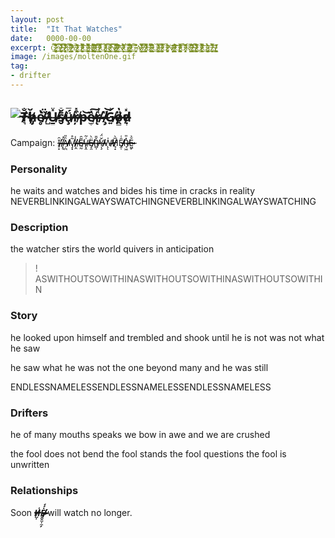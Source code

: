 ```yaml
---
layout: post
title:  "It That Watches"
date:   0000-00-00
excerpt: C̶̷̵̴̷̶̴̶̷̷̷̷̷̵̴̶̷̵̨̢̡̧̱̙̦͕̼͍̙̜̻̣͉͚̱̯͉͉͔̠̣̥͈̪͆͋̐̅̃͗͌̌̊̽͂̂̀̇̈́̑̒͆̉͘̕͠͠A̴̴̴̸̸̸̸̶̶̵̵̴̴̷͎̺͚̻̩̙̣͎͉̙̮̜̗͎̪̲̤̞̱̔͋̊͆̀̈́̈́̃̓̑̈́̑̿̀͜͜͝ͅS̵̷̵̴̸̴̶̷̸̵̷̶̴̸̵̷̸̷̵̡̧̢̛͉̠̹͓͈̝̘̼̜͈̟̭̠̩͈͉̦̜̹̬͗̀̎̐͌̂͑̀͛̅̒͋̓͊̔͒͘͘̕̚͝͝͠͠͝͝ͅͅŢ̴̵̸̵̷̵̶͍͉̮̭͈͖͛̈́͗̿͋́̚̕̕ ̷̵̷̸̸̴̷̴̷̸̷̶̷̸̵̡̛̖̦̯̱̠͎͓̩̱͙̬̝̰͇̗̺̯̖̣̺̲̾̅̈́̊̈̀̓͒̏̈́̂̓̋͑͝͝ͅỶ̸̷̵̷̴̷̴̸̵̶̶̵̶̵̢̧̤̰̙̞̝̝͇̙̙͉̹̼̥̪̾̓͂̀̈̍̽̀̔̓̉̽̋̕̚͘͘͜͝ͅƠ̴̶̴̴̸̶̵̵̷̸̷̸̴̷̸̶̴͉̘̲̼̙̼͚̲̼̻̲̲̲̭̪͎̼͚͔͔̣̂̈́̓̽̈́͆̋̄̐̀͛͌͛́̀̇̑̿̽̚͜͜͠͠Ư̴̷̶̶̵̴̴̸̶̵̶̶̴̴̸̶̶̶̴̧̧̛̼̤̬̬̻͚̮̞͍̭̯̼̪̭̳̭̫̹̣̥̝͖̤̈́̀̿͒͋͒̓̎̀̎͒̈́͑̂̅̂͋̕̕̕̚͜͝͝͝Ṛ̶̶̷̸̵̸̸̸̷̴̸̴̵̵̵̵̢̛̟̬̤̙͓̪͙͚̪̙̘͕͎̬̙͇̮̜͚̱̩̭͛͐͋̐̓̍͗̍͒́̄̒̎̅̈́̈́̌͝ ̵̵̶̷̵̸̷̴̴̷̶̶̷̴̷̛̮͖͈̞̘͚̙̥̜̦͉̖̻̘̖̤̄͆̅̄͒͊͗̉͒̒̋̓̓̎̇̍̌̒͌̔̃͜͠B̶̸̴̴̶̵̵̷̴̴̴̸̸̸̸̷̜͖̟͖̙̼̥̙͓̼̰̰͍͔͉̻͎͎̼̻͇̂̊́̆̒̈́͋̿̊͊͆̔̔̌̿͌͑͘͝͝͝ͅU̸̴̸̵̵̸̵̴̷̸̸̢̞̹͓͎͈͈͔͚͖̹͈͖̫̜̠̮͐̌̉̈́̑͌͗̉͘̚͠R̴̸̸̶̵̵̷̴̸̷̵̴̷̡̨̢͇͉̞̣̰̬̣͈̥̤̤̮̣͇͍̝̿̐̏̀̃͑̃̔̀̋̐́͘͜͝N̷̴̸̴̴̸̵̷̸̷̶̶̷̴̴̡̦͚͕̟̯̮̙͕̫̮̹̝͇̺͖͙̰̅̀̑̓̔͊̎̆̿̿͒̄̏̑̐̈́̽͒̋̇̽͜Ǐ̷̷̴̵̴̸̶̵̴̸̶̸̸̭̱̤̗̭͉̳͙̜̮͍͈͑̎̽͑͐͆͂̾̈́̇͂́̈̕̚̕͜͝͝͠ͅŅ̵̸̸̸̵̶̴̸̷̵̶̵̸̵͓̗̗̤̖̣̮̯͍̲̮͕͍̩̟̗̦̟̬͂̋̃̔́́͗͛̐̀̽̽̅̇̆̋͗G̸̸̴̸̶̴̴̶̷̴̢̡̛͈̥̥̟͖̠͚̺̳̀̉̎͋̄͆̀̅̀̎̓̐̕ ̵̷̸̴̶̷̸̶̷̷̷̴̶̷̴̷̷̵̷̨̨̡̧̞̹̣̠͔̩̦̠͙̫̻͙̘͙͚̺̹̦̬̬̀̎͂̑͂̏̔̏̐̐̀͌͂̌͐͐̅́̈́̎̉͗̑̉͘͜͝͝G̴̵̶̵̴̶̶̶̜̤͚̝̬̙̬̠̀͋̅͒̈́̔̈͆͛͂̕Ą̴̷̴̷̴̵̶̸̵̷̶̴̸̶̛̱̝͉̞̭̦̘̭̩͉̬̮̽̈̆͑̂͐̿͛̌́̐̅̎͐̈́̅̈̚͜͝͝͝ͅZ̵̴̵̷̵̶̸̵̵̸̷̸̸̷̷̗̖̫̤͈̥̱̮̲͚̲̘̰̣̰̞̱̤͓̰̯̳̑͛̏́͒̈́̀͊͛͌̓̿̈́̔͋͋̕̚Ë̵̸̸̸̷̷̵̷̴̴̶̵̢̤̼̗͙̗̟̫͓̥̤̲̼́́̾̓͋̍̂͑̉̏̇͂̈́̎̈́̈͘̕ ̵̸̴̶̶̶̷̶̴̷̶̴̨̢̡̨̮̜͇̱̺̥̜̱̻̹͂́̀̒͆̀̐͂͒̔̒̌́́͋̚͜Ữ̴̴̸̷̷̵̵̵̸̸̵̵̢̛͚͇͓̹͖̤̻̦̭̰̗̗͙͔̣̗̟͉̒̾̀̒̒͑̿́̕P̵̶̶̴̷̸̴̷̶̵̷̴̸̨̧̢̫̠̦̞̟̲̳̮͖̝͓͓͖̥̌̈́̎͆̈̈̒̿͋̓̓̽̚͜͠͝͠Ó̶̵̶̷̶̸̷̸̶̷̡̧̞̻̼̭̫̙͔̪̝̥̤̈̇̏̉̑̈́͋̇̽͂͝Ṅ̶̵̵̶̷̸̷̷̴̸̶̴̢̛̩͕͎̟̦͕̩̦̯̝̱̖̰͍͖̮̊͐̍͐̓̇̂̌̓̍̏͠ ̶̶̸̴̸̶̶̷̸̷̴̵̸̢̖̗̹͇͉͚̭̩̞̹̤̹̥̙̻̥̮̭̽̓̂͑͗͒̐̋͆͋́͝͠͠͠Ơ̸̶̷̴̶̸̸̴̵̶̸̶̴̴̵̴̵̴̢̧̛̝͔͖͖̥̪̻͍͍̤̪̲̤̰̬̜̼̳̥̞͉̥̲̝͒̑̐̆̃͒̐̇͌͐̇̆͒̈̾̏̐̾̏̿͝U̶̶̶̵̴̷̷̸̵̶̧̡̖̯͓̝͎̼̹̝͒̀̌͌̈́̈́͛͑͆͆̑̾̚͝ͅȐ̶̵̶̸̶̵̷̶̨̝̟̝͖̺̩̖͕̟͒̒̂̅̊̾́͑ ̸̸̸̷̸̶̴̷̵̴̡̨̢̩̥̪̝͔͓̙̻̹̞̺̂͆̐̽̏̌̈́̆̀̍̋S̷̶̶̷̵̶̸̶̸̵̸̵̸̸̨̡͚̻̬̮̙̬̺͔͈͖͎̻̞̘̳͛̀͆͑̅̇̊͊̐̐̔̂̈́͊̑̉̕͜͜͠Ǫ̷̴̵̸̵̶̴̸̷̴̵̶̸̷̷̴̴̷̷̵̨̨̢̢͖̻̥̭̻̼̺͔̰̜̜̼̥͇̙̗̯̯̰͙̽̎́͑͛̇̔̌͌͆̑͊̐̓͗̈́̾̿̀̄̈́͋̃̎͘͘͜͠͝ͅƯ̴̴̶̷̷̶̵̵̴̷̵̴̡̱̦͓͉̪̗͔̙̯̤̪̝͙̝͇̍͐̍̈́͐̀̀̎́͛̈͜͝͝Ļ̶̸̸̵̵̸̸̵̵̸̷̶̵̶̨̲̼͓̭̲̖͍͎̮̗̫̟͍̯̆̽̉̿̀̅̒̽́͋̂̀̂̃̈́̄͘͝͝ͅͅŞ̸̸̵̵̸̴̸̸̵̸̧͙̫̫͕̝͖̣̗̪͍͇̝̼̔̔̋̓̅͐̊̒̋̕
image: /images/moltenOne.gif
tag:
- drifter 
---
```


## ![T̷̸̸̵̸̴̶̸̶͉̼̜̐͒̕ȟ̸̸̶̸̴̷̷̡̻ͅe̸̸̸̴̴̴̸̷̥̘̟̗̔ ̸̵̶̷̷̷̶̷̛̺̏̈̆U̶̸̵̴̴̸̴̴̷̷̷̱̱͍͎̽̎̐͂s̷̷̴̷̴̶̸̸̬̄̌̐͝ǘ̷̶̶̵̷̸̶̵̧̮̗̅ŗ̸̶̵̷̷̶̵̘͒̽p̶̵̴̵̶̵̻̺͝ȅ̸̶̷̴̶̴̴̵̫̝̞͠r̵̶̴̸̸̶̴̵̸̨̻̭͎͑̾-̸̵̶̷̷̸̵̴̸̧̖̗̬̎͝Ǵ̷̸̷̵̵̷̷͍̍̉o̸̵̶̸̷̶̷̸̴̷̭̻͔̎̔̐̕ḍ̵̸̷̶̷̵̵̩̽͛](https://github.com/drifter-handbook/drifter-handbook.github.io/blob/master/images/demontext.gif "N̸̼̣̰̱̬̹̮̝̯̱͔̾̉͋͂͂͗̓̆̉̚͠E̴̢̛̺̼͖̰̭̠̖̳̙̮̔̏̓̒Ṽ̶̧̛̮̤͍͔̭͔͕̮͈͙͕̭̏̈͐́̂̃̆̈́̊̚Ĕ̷̩̗̱̬̘̠̭̱̳̥̅R̵̢̢̛̝͖͇̞͚̣̻̰͓̲̖̓̒͛̿̈̽͗̐̒͑̓̂͗B̶̺̖̟̯̝͚̯̩͖̻̪̽̅̉̀͐̅͠L̸̹̜͈̭̺͑̄̌͂̆̓̀ͅI̸͉̲̩̰̗͙̩̫̻͉͚͈̒Ň̸̨̮̲͇̤̺͙̈́̅̈́͛̓̚K̴̛̝͙̫͛͐̆͗̿̒̑̀I̴̧̬̗̻͍̫͍̲̅̀̿̄̐̆̊N̴͈͈̮̱̞͎̘̉̅̀͑̎͋̈̒̈́̏́̄̚͠Ĝ̴̭̬̖͐͑̿Ạ̵͙̼̲̉̿̂̇͐̒͑̅͘͘̚L̵̡͈̮̪̩͈̖̹̭̾̆̃̎̃̅̎͜W̴̺͖̱̠̲͓̮̓͛́̀̈́̅̈́̚͘͠A̷̡̺̐̀͂͌̾̇̈͋̕Y̵̮̺͎̞̣̤̩̭̦̳͑S̶̡̱̮͉̼̭͙̰͍͔̟̯̜͂̉̅̆̈́̾̚W̶̢̝͚̯͈̌͌̅̅̾͌̈́̍̽͒̇͘͜͠͠A̶̞̍̓̄̉̚T̶̙̜̖̩̩̗̰̪͚̂̊̄͛͐͗̈́̈̀̃̈́͝Ç̷̢̛͇̹̩̗̒H̷̟̹̩̟̗̞̪̯̺̙̻͑̍̀̋͠I̷̼͉̪̦̜͓̅̉́̈́̀̔̿̉N̴̢̮̘͓̹͇̖̬̥̝̥̤̍̀͊̕G̵̗̮̱̜͖̋̃̈́̌̌̂͑̎̇́̚͝͝Ņ̴̆̌͋̇͑̽̈́̄̊̑͠͠͝E̷̢̨̛͈̰̬̤̯̖̹̘͆̐̒̃́͆̈͐͊̕͝V̴̪̎Ę̶͕̼͙͙͖̤͓̪̦̑̇̓̉̈́̿̆̓̏̌͠ͅR̷͉̥͐̔̊͋̒B̸̘̍̆̈́͒̓́̌̕͝ͅL̴̠͍̟̬͔̤̜̣̩̓̒̈́͛́̒͌̿͝͝Ḯ̴̤̰͗̏̈́̂N̸̢̼̳͚̩͈͕͉͙̭͖͙͑͛͒̂̆̀̑̑̔̃͛̀̂ͅK̴̡̞͉̙͚̥͇̲̞̘͙̾̾̓ͅͅI̷͙̪̩̤͈͎̺̱̻̼̒͊̿̓̇͆N̸͖̤̟̣̬̜̬͐͗̀̃͋͌̑͊̓̅̏̕͝G̷̢͒͌̔̄͌͘͝ͅA̸͉̟͙̤͉̪͍̙͓̥̓͌͑̇̚L̵̦̳̙̲̜̫̍́̾̄̌̃͌̈́͐͋̏͋̍͘W̷̱̰̼̹̰̰͎̫̥̥͎̥͌̎͌̀̄̅̍̔̆̎͛̽̋A̶̧̩͐Y̴̪͔͗͗̔͛͆̏͐̊̉̈͐͜͠S̴̫̟̱̫̗̭̘͍̘̅̍͜W̶̧̞̱̪̎̾̊͛̀̐̿A̴̡͖̳̺̞͔͑̏͌̈́̏̈̉̕͝T̴̺̊̉Č̷̡̞̗̳͙̩̰̳̒͊̎͑̐̐̚̕͜͝ͅͅḦ̶̛͈̪͔̮̖̘̠̱́̔̀̓̑͐̈́̔̚̚ͅÌ̸͉̳̦̰̩̃̏Ñ̴̨̞̬͈̻͈̼̤̲̗̑̅̓͛̀͋̒̽́̚G̸̖̙̝̳̥̔̇̅́̎")

Campaign: Ȋ̶̴̷̶̵̵̴̵̸̴̴̠͓̕ ̵̴̶̸̸̴̶̶̶̴̶͓̘̋̓Ȁ̴̴̸̷̷̵̸̶̸̸̸̦̪̎M̶̸̸̷̶̸̶̸̸̷̶̡͓͂̊ ̶̴̶̸̵̵̵̶̴̵̴̣̯̀̾E̶̴̵̶̴̶̴̶̴̸̴̤̰͂̑V̶̸̶̷̴̴̴̶̴̷̷̢̭͗̃Ë̷̶̵̴̴̸̸̵̵̷̴̝̯̀Ř̸̶̵̴̷̷̷̴̶̵̵̻̹̄Ỵ̸̸̶̷̸̷̸̴̴̷̷̧̌̈́W̵̷̶̵̶̷̷̷̷̸̴̨̍̕ͅH̸̸̸̷̸̸̷̵̵̷̸̘̝̅̀Ḙ̷̸̴̸̸̸̴̵̸̵̵̜̑͑R̶̶̶̸̴̷̷̵̶̴̵̘͖̽̎Ĕ̵̴̷̷̷̴̷̴̶̷̵͖̙͐

### Personality

he waits and watches and bides his time in cracks in reality 
NEVERBLINKINGALWAYSWATCHINGNEVERBLINKINGALWAYSWATCHING


### Description
the watcher stirs the world quivers in anticipation
>! ASWITHOUTSOWITHINASWITHOUTSOWITHINASWITHOUTSOWITHIN


### Story

he looked upon himself and trembled and shook until he is not was not what he saw

he saw what he was not the one beyond many and he was still

ENDLESSNAMELESSENDLESSNAMELESSENDLESSNAMELESS

### Drifters

he of many mouths speaks we bow in awe and we are crushed

the fool does not bend the fool stands the fool questions the fool is unwritten

### Relationships

Soon _**H̶̵̴̶̴̶̴̷̷̵̴̶̵̶̸̷̺͎͑Ė̴̴̶̴̶̸̵̷̷̸̸̴̸̴̴̷̴̷̸̵̸̴̷̶̸̷̸̴̵̴̷̵̶̶̮̮̤͎̼̗́́**_ will watch no longer.
